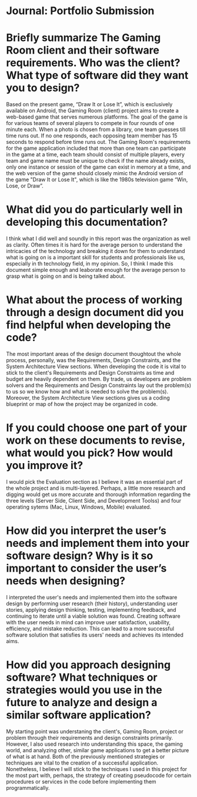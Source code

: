 # Journal: Portfolio Submission


# Briefly summarize The Gaming Room client and their software requirements. Who was the client? What type of software did they want you to design?
Based on the present game, “Draw It or Lose It”, which is exclusively available on Android, the Gaming Room (client) project aims to create a web-based game that serves numerous platforms. The goal of the game is for various teams of several players to compete in four rounds of one minute each. When a photo is chosen from a library, one team guesses till time runs out. If no one responds, each opposing team member has 15 seconds to respond before time runs out. The Gaming Room's requirements for the game application included that more than one team can participate in the game at a time, each team should consist of multiple players, every team and game name must be unique to check if the name already exists, only one instance or session of the game can exist in memory at a time, and the web version of the game should closely mimic the Android version of the game "Draw It or Lose It", which is like the 1980s television game “Win, Lose, or Draw”.

# What did you do particularly well in developing this documentation?
I think what I did well and soundly in this report was the organization as well as clarity. Often times it is hard for the average person to understand the intricacies of the technology and breaking it down for them to understand what is going on is a important skill for students and professionals like us, especially in th technology field, in my opinion. So, I think I made this document simple enough and leaborate enough for the average person to grasp what is going on and is being talked about.

# What about the process of working through a design document did you find helpful when developing the code?
The most important areas of the design document thoughtout the whole process, personally, was the Requirements, Design Constraints, and the System Architecture View sections. When developing the code it is vital to stick to the client's Requirements and Design Constraints as time and budget are heavily dependent on them. By trade, us developers are problem solvers and the Requirements and Design Constraints lay out the problem(s) to us so we know how and what is needed to solve the problem(s). Moreover, the System Architecture View sections gives us a coding blueprint or map of how the project may be organized in code. 

# If you could choose one part of your work on these documents to revise, what would you pick? How would you improve it?
I would pick the Evaluation section as I believe it was an essential part of the whole project and is multi-layered. Perhaps, a little more research and digging would get us more accurate and thorough information regarding the three levels (Server Side, Client Side, and Development Toolss) and four operating sytems (Mac, Linux, Windows, Mobile) evaluated.

# How did you interpret the user’s needs and implement them into your software design? Why is it so important to consider the user’s needs when designing?
I interpreted the user's needs and implemented them into the software design by performing user research (their history), understanding user stories, applying design thinking, testing, implementing feedback, and continuing to iterate until a viable solution was found. Creating software with the user needs in mind can improve user satisfaction, usability, efficiency, and mistake reduction. This can lead to a more successful software solution that satisfies its users' needs and achieves its intended aims.

# How did you approach designing software? What techniques or strategies would you use in the future to analyze and design a similar software application?
My starting point was understaning the client's, Gaming Room, project or problem through their requirements and design constraints primarily. However, I also used research into understanding this space, the gaming world, and analyzing other, similar game applications to get a better picture of what is at hand. Both of the previously mentioned strategies or techniques are vital to the creation of a successful application. Nonetheless, I believe I will stick to the techniques I used in this project for the most part with, perhaps, the strategy of creating pseudocode for certain procedures or services in the code before implementing them programmatically.
